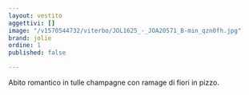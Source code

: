 ```yaml
---
layout: vestito
aggettivi: []
image: "/v1570544732/viterbo/JOL1625_-_JOA20571_B-min_qzn0fh.jpg"
brand: jolie
ordine: 1
published: false

---
```

Abito romantico in tulle champagne con ramage di fiori in pizzo.